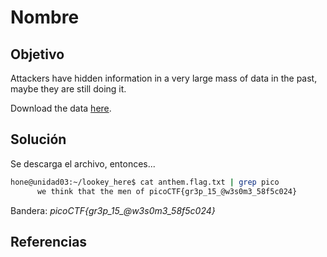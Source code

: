 # Nombre

## Objetivo

Attackers have hidden information in a very large mass of data in the past, maybe they are still doing it.

Download the data [here](https://artifacts.picoctf.net/c/125/anthem.flag.txt).

## Solución

Se descarga el archivo, entonces...

```bash
hone@unidad03:~/lookey_here$ cat anthem.flag.txt | grep pico
      we think that the men of picoCTF{gr3p_15_@w3s0m3_58f5c024}
```

Bandera: *picoCTF{gr3p_15_@w3s0m3_58f5c024}*

## Referencias
